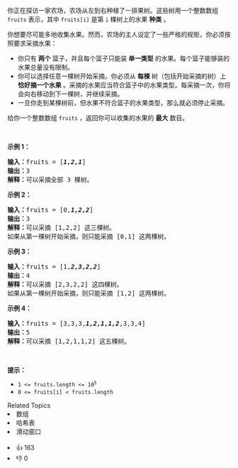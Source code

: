 <p>你正在探访一家农场，农场从左到右种植了一排果树。这些树用一个整数数组 <code>fruits</code> 表示，其中 <code>fruits[i]</code> 是第 <code>i</code> 棵树上的水果 <strong>种类</strong> 。</p>

<p>你想要尽可能多地收集水果。然而，农场的主人设定了一些严格的规矩，你必须按照要求采摘水果：</p>

<ul>
	<li>你只有 <strong>两个</strong> 篮子，并且每个篮子只能装 <strong>单一类型</strong> 的水果。每个篮子能够装的水果总量没有限制。</li>
	<li>你可以选择任意一棵树开始采摘，你必须从 <strong>每棵</strong> 树（包括开始采摘的树）上 <strong>恰好摘一个水果</strong> 。采摘的水果应当符合篮子中的水果类型。每采摘一次，你将会向右移动到下一棵树，并继续采摘。</li>
	<li>一旦你走到某棵树前，但水果不符合篮子的水果类型，那么就必须停止采摘。</li>
</ul>

<p>给你一个整数数组 <code>fruits</code> ，返回你可以收集的水果的 <strong>最大</strong> 数目。</p>

<p>&nbsp;</p>

<p><strong>示例 1：</strong></p>

<pre>
<strong>输入：</strong>fruits = [<em><strong>1,2,1</strong></em>]
<strong>输出：</strong>3
<strong>解释：</strong>可以采摘全部 3 棵树。
</pre>

<p><strong>示例 2：</strong></p>

<pre>
<strong>输入：</strong>fruits = [0,<em><strong>1,2,2</strong></em>]
<strong>输出：</strong>3
<strong>解释：</strong>可以采摘 [1,2,2] 这三棵树。
如果从第一棵树开始采摘，则只能采摘 [0,1] 这两棵树。
</pre>

<p><strong>示例 3：</strong></p>

<pre>
<strong>输入：</strong>fruits = [1,<em><strong>2,3,2,2</strong></em>]
<strong>输出：</strong>4
<strong>解释：</strong>可以采摘 [2,3,2,2] 这四棵树。
如果从第一棵树开始采摘，则只能采摘 [1,2] 这两棵树。
</pre>

<p><strong>示例 4：</strong></p>

<pre>
<strong>输入：</strong>fruits = [3,3,3,<em><strong>1,2,1,1,2</strong></em>,3,3,4]
<strong>输出：</strong>5
<strong>解释：</strong>可以采摘 [1,2,1,1,2] 这五棵树。
</pre>

<p>&nbsp;</p>

<p><strong>提示：</strong></p>

<ul>
	<li><code>1 &lt;= fruits.length &lt;= 10<sup>5</sup></code></li>
	<li><code>0 &lt;= fruits[i] &lt; fruits.length</code></li>
</ul>
<div><div>Related Topics</div><div><li>数组</li><li>哈希表</li><li>滑动窗口</li></div></div><br><div><li>👍 163</li><li>👎 0</li></div>